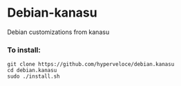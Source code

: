 # Debian-kanasu
Debian customizations from kanasu
 
### To install:

```
git clone https://github.com/hyperveloce/debian.kanasu
cd debian.kanasu
sudo ./install.sh
```

